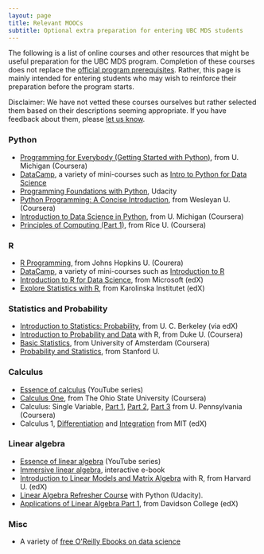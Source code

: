 ```yaml
---
layout: page
title: Relevant MOOCs
subtitle: Optional extra preparation for entering UBC MDS students
---
```


The following is a list of online courses and other resources that might be useful preparation for the UBC MDS program. Completion of these courses
does not replace the [official program prerequisites](http://masterdatascience.science.ubc.ca/admissions). Rather, this page is
mainly intended for entering students who may wish to reinforce their preparation before the program starts.

Disclaimer: We have not vetted these courses ourselves but rather selected them based on their descriptions seeming appropriate. 
If you have feedback about them, please [let us know](http://masterdatascience.science.ubc.ca/contact-us).



### Python
- [Programming for Everybody (Getting Started with Python)](https://www.coursera.org/learn/python), from U. Michigan (Coursera)
- [DataCamp](https://www.datacamp.com), a variety of mini-courses such as [Intro to Python for Data Science](https://www.datacamp.com/courses/intro-to-python-for-data-science)
- [Programming Foundations with Python](https://www.udacity.com/course/programming-foundations-with-python--ud036), Udacity
- [Python Programming: A Concise Introduction](https://www.coursera.org/learn/python-programming-introduction), from Wesleyan U. (Coursera)
- [Introduction to Data Science in Python](https://www.coursera.org/learn/python-data-analysis), from U. Michigan (Coursera)
- [Principles of Computing (Part 1)](https://www.coursera.org/learn/principles-of-computing-1), from Rice U. (Coursera)

### R
- [R Programming](https://www.coursera.org/learn/r-programming), from Johns Hopkins U. (Courera)
- [DataCamp](https://www.datacamp.com), a variety of mini-courses such as [Introduction to R](https://www.datacamp.com/courses/free-introduction-to-r)
- [Introduction to R for Data Science](https://www.edx.org/course/introduction-r-data-science-microsoft-dat204x-2), from Microsoft (edX)
- [Explore Statistics with R](https://www.edx.org/course/explore-statistics-r-kix-kiexplorx-0), from Karolinska Institutet (edX)

### Statistics and Probability
- [Introduction to Statistics: Probability](https://www.edx.org/course/introduction-statistics-probability-uc-berkeleyx-stat2-2x), from U. C. Berkeley (via edX)
- [Introduction to Probability and Data](https://www.coursera.org/learn/probability-intro) with R, from Duke U. (Coursera)
- [Basic Statistics](https://www.coursera.org/learn/basic-statistics), from University of Amsterdam (Coursera)
- [Probability and Statistics](https://lagunita.stanford.edu/courses/OLI/ProbStat/Open/about), from Stanford U.

### Calculus
- [Essence of calculus](https://www.youtube.com/watch?v=WUvTyaaNkzM&list=PLZHQObOWTQDMsr9K-rj53DwVRMYO3t5Yr) (YouTube series)
- [Calculus One](https://www.coursera.org/learn/calculus1), from The Ohio State University (Coursera)
- Calculus: Single Variable, [Part 1](https://www.coursera.org/learn/single-variable-calculus), [Part 2](https://www.coursera.org/learn/differentiation-calculus), [Part 3](https://www.coursera.org/learn/integration-calculus) from U. Pennsylvania (Coursera)
- Calculus 1, [Differentiation](https://www.edx.org/course/calculus-1a-differentiation-mitx-18-01-1x) and [Integration](https://www.edx.org/course/calculus-1b-integration-mitx-18-01-2x) from MIT (edX)

### Linear algebra
- [Essence of linear algebra](https://www.youtube.com/watch?v=kjBOesZCoqc&list=PLZHQObOWTQDPD3MizzM2xVFitgF8hE_ab) (YouTube series)
- [Immersive linear algebra](http://immersivemath.com/ila/index.html), interactive e-book
- [Introduction to Linear Models and Matrix Algebra](https://www.edx.org/course/introduction-linear-models-matrix-harvardx-ph525-2x-0) with R, from Harvard U. (edX)
- [Linear Algebra Refresher Course](https://www.udacity.com/course/linear-algebra-refresher-course--ud953) with Python (Udacity).
- [Applications of Linear Algebra Part 1](https://www.edx.org/course/applications-linear-algebra-part-1-davidsonx-d003x-1), from Davidson College (edX)

### Misc
- A variety of [free O'Reilly Ebooks on data science](http://www.oreilly.com/data/free/archive.html)
